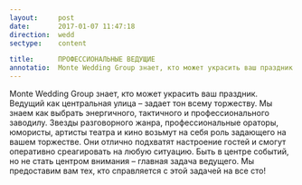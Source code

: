 ```yaml
---
layout:     post
date:       2017-01-07 11:47:18
direction:  wedd
sectype:    content

title:      ПРОФЕССИОНАЛЬНЫЕ ВЕДУЩИЕ             
annotatio:  Monte Wedding Group знает, кто может украсить ваш праздник. Ведущий как центральная улица – задает тон всему торжеству. Мы знаем как выбрать энергичного, тактичного и профессионального заводилу. Звезды разговорного жанра, профессиональные ораторы, юмористы, артисты театра и кино возьмут на себя роль задающего на вашем торжестве. Они отлично подхватят настроение гостей и смогут оперативно среагировать на любую ситуацию. Быть в центре событий, но не стать центром внимания – главная задача ведущего. Мы предоставим вам тех, кто справляется с этой задачей на все сто!  
---
```


Monte Wedding Group знает, кто может украсить ваш праздник. Ведущий как центральная улица – задает тон всему торжеству. Мы знаем как выбрать энергичного, тактичного и профессионального заводилу. Звезды разговорного жанра, профессиональные ораторы, юмористы, артисты театра и кино возьмут на себя роль задающего на вашем торжестве. Они отлично подхватят настроение гостей и смогут оперативно среагировать на любую ситуацию. Быть в центре событий, но не стать центром внимания – главная задача ведущего. Мы предоставим вам тех, кто справляется с этой задачей на все сто! 